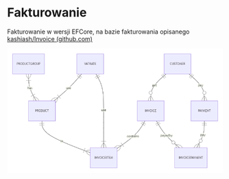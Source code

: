 # Fakturowanie



Fakturowanie w wersji EFCore, na bazie fakturowania opisanego [kashiash/Invoice (github.com)](https://github.com/kashiash/Invoice)











![erd2](erd2.png)